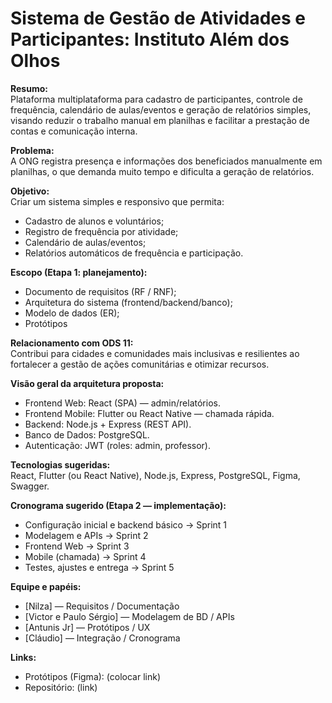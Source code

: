 # Sistema de Gestão de Atividades e Participantes: Instituto Além dos Olhos

**Resumo:**  
Plataforma multiplataforma para cadastro de participantes, controle de frequência, calendário de aulas/eventos e geração de relatórios simples, visando reduzir o trabalho manual em planilhas e facilitar a prestação de contas e comunicação interna.

**Problema:**  
A ONG registra presença e informações dos beneficiados manualmente em planilhas, o que demanda muito tempo e dificulta a geração de relatórios.

**Objetivo:**  
Criar um sistema simples e responsivo que permita:
- Cadastro de alunos e voluntários;
- Registro de frequência por atividade;
- Calendário de aulas/eventos;
- Relatórios automáticos de frequência e participação.

**Escopo (Etapa 1: planejamento):**
- Documento de requisitos (RF / RNF);
- Arquitetura do sistema (frontend/backend/banco);
- Modelo de dados (ER);
- Protótipos

**Relacionamento com ODS 11:**  
Contribui para cidades e comunidades mais inclusivas e resilientes ao fortalecer a gestão de ações comunitárias e otimizar recursos.

**Visão geral da arquitetura proposta:**
- Frontend Web: React (SPA) — admin/relatórios.
- Frontend Mobile: Flutter ou React Native — chamada rápida.
- Backend: Node.js + Express (REST API).
- Banco de Dados: PostgreSQL.
- Autenticação: JWT (roles: admin, professor).

**Tecnologias sugeridas:**  
React, Flutter (ou React Native), Node.js, Express, PostgreSQL, Figma, Swagger.

**Cronograma sugerido (Etapa 2 — implementação):**
- Configuração inicial e backend básico → Sprint 1
- Modelagem e APIs → Sprint 2
- Frontend Web → Sprint 3
- Mobile (chamada) → Sprint 4
- Testes, ajustes e entrega → Sprint 5

**Equipe e papéis:**  
- [Nilza] — Requisitos / Documentação  
- [Victor e Paulo Sérgio] — Modelagem de BD / APIs  
- [Antunis Jr] — Protótipos / UX  
- [Cláudio] — Integração / Cronograma

**Links:**  
- Protótipos (Figma): (colocar link)  
- Repositório: (link)
